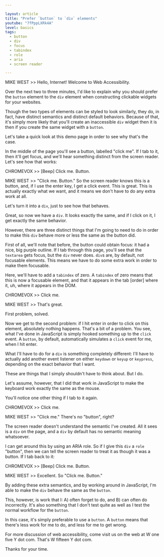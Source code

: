 ```yaml
---

layout: article
title: "Prefer `button` to `div` elements"
youtube: "7fPppLXRk4A"
level: basics
tags:
  - button
  - div
  - focus
  - tabindex
  - role
  - aria
  - screen reader

---
```

MIKE WEST >> Hello, Internet! Welcome to Web Accessibility.

Over the next two to three minutes, I'd like to explain why you should prefer the `button` element to the `div` element when constructing clickable widgets for your websites.

Though the two types of elements can be styled to look similarly, they do, in fact, have distinct semantics and distinct default behaviors. Because of that, it's simply more likely that you'll create an inaccessible `div` widget then it is then if you create the same widget with a `button`.

Let's take a quick look at this demo page in order to see why that's the case.

In the middle of the page you'll see a button, labelled "click me". If I tab to it, then it'll get focus, and we'll hear something distinct from the screen reader. Let's see how that works:

CHROMEVOX >> [Beep] Click me. Button.

MIKE WEST >> "Click me. Button." So the screen reader knows this is a button, and, if I use the enter key, I get a click event. This is great. This is actually exactly what we want, and it means we don't have to do any extra work at all.

Let's turn it into a `div`, just to see how that behaves.

Great, so now we have a `div`. It looks exactly the same, and if I click on it, I get exactly the same behavior.

However, there are three distinct things that I'm going to need to do in order to make this `div` behave more or less the same as the button did.

First of all, we'll note that before, the button could obtain focus: it had a nice, big purple outline. If I tab through this page, you'll see that the `textarea` gets focus, but the `div` never does. `div`s are, by default, not focusable elements. This means we have to do some extra work in order to make them focusable.

Here, we'll have to add a `tabindex` of zero. A `tabindex` of zero means that this is now a focusable element, and that it appears in the tab [order] where it, uh, where it appears in the DOM.

CHROMEVOX >> Click me.

MIKE WEST >> That's great.

First problem, solved.

Now we get to the second problem: if I hit enter in order to click on this element, absolutely nothing happens. That's a bit of a problem. You see, what I've done in JavaScript is simply hooked something up to the `click` event. A `button`, by default, automatically simulates a `click` event for me, when I hit enter.

What I'll have to do for a `div` is something completely different: I'll have to actually add another event listener on either `keydown` or `keyup` or `keypress`, depending on the exact behavior that I want.

These are things that I simply shouldn't have to think about. But I do.

Let's assume, however, that I did that work in JavaScript to make the keyboard work exactly the same as the mouse.

You'll notice one other thing if I tab to it again.

CHROMEVOX >> Click me.

MIKE WEST >> "Click me." There's no "button", right?

The screen reader doesn't understand the semantic I've created. All it sees is a `div` on the page, and a `div` by default has no semantic meaning whatsoever.

I can get around this by using an ARIA role. So if I give this `div` a `role` "button", then we can tell the screen reader to treat it as though it was a button. If I tab back to it:

CHROMEVOX >> [Beep] Click me. Button.

MIKE WEST >> Excellent. So "Click me. Button."

By adding these extra semantics, and by working around in JavaScript, I'm able to make the `div` behave the same as the `button`.

This, however, is work that I: A) often forget to do, and B) can often do incorrectly. It's also something that I don't test quite as well as I test the normal workflow for the `button`.

In this case, it's simply preferable to use a `button`. A `button` means that there's less work for me to do, and less for me to get wrong.

For more discussion of web accessibility, come visit us on the web at W one five Y dot com. That's W fifteen Y dot com.

Thanks for your time.
